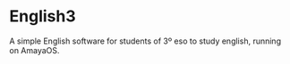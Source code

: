 English3
========

A simple English software for students of 3º eso to study english, running on AmayaOS.

